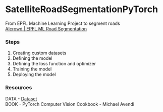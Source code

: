 # SatelliteRoadSegmentationPyTorch
From EPFL Machine Learning Project to segment roads <br>
[AIcrowd | EPFL ML Road Segmentation](https://www.aicrowd.com/challenges/epfl-ml-road-segmentation)

### Steps
1. Creating custom datasets
2. Defining the model
3. Defining the loss function and optimizer
4. Training the model
5. Deploying the model

### Resources
DATA - [Dataset](https://www.aicrowd.com/challenges/epfl-ml-road-segmentation/dataset_files) <br>
BOOK - PyTorch Computer Vision Cookbook - Michael Avendi
